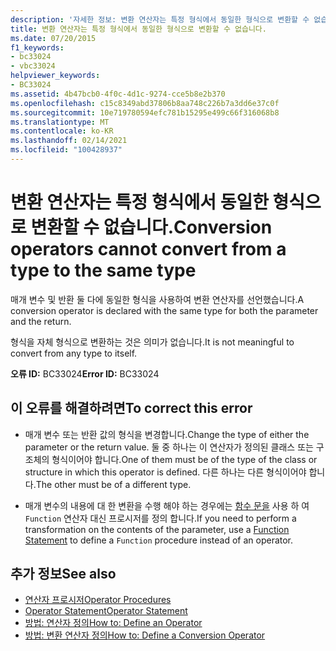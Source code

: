 ```yaml
---
description: '자세한 정보: 변환 연산자는 특정 형식에서 동일한 형식으로 변환할 수 없습니다.'
title: 변환 연산자는 특정 형식에서 동일한 형식으로 변환할 수 없습니다.
ms.date: 07/20/2015
f1_keywords:
- bc33024
- vbc33024
helpviewer_keywords:
- BC33024
ms.assetid: 4b47bcb0-4f0c-4d1c-9274-cce5b8e2b370
ms.openlocfilehash: c15c8349abd37806b8aa748c226b7a3dd6e37c0f
ms.sourcegitcommit: 10e719780594efc781b15295e499c66f316068b8
ms.translationtype: MT
ms.contentlocale: ko-KR
ms.lasthandoff: 02/14/2021
ms.locfileid: "100428937"
---
```

# <a name="conversion-operators-cannot-convert-from-a-type-to-the-same-type"></a><span data-ttu-id="8d32d-103">변환 연산자는 특정 형식에서 동일한 형식으로 변환할 수 없습니다.</span><span class="sxs-lookup"><span data-stu-id="8d32d-103">Conversion operators cannot convert from a type to the same type</span></span>

<span data-ttu-id="8d32d-104">매개 변수 및 반환 둘 다에 동일한 형식을 사용하여 변환 연산자를 선언했습니다.</span><span class="sxs-lookup"><span data-stu-id="8d32d-104">A conversion operator is declared with the same type for both the parameter and the return.</span></span>  
  
 <span data-ttu-id="8d32d-105">형식을 자체 형식으로 변환하는 것은 의미가 없습니다.</span><span class="sxs-lookup"><span data-stu-id="8d32d-105">It is not meaningful to convert from any type to itself.</span></span>  
  
 <span data-ttu-id="8d32d-106">**오류 ID:** BC33024</span><span class="sxs-lookup"><span data-stu-id="8d32d-106">**Error ID:** BC33024</span></span>  
  
## <a name="to-correct-this-error"></a><span data-ttu-id="8d32d-107">이 오류를 해결하려면</span><span class="sxs-lookup"><span data-stu-id="8d32d-107">To correct this error</span></span>  
  
- <span data-ttu-id="8d32d-108">매개 변수 또는 반환 값의 형식을 변경합니다.</span><span class="sxs-lookup"><span data-stu-id="8d32d-108">Change the type of either the parameter or the return value.</span></span> <span data-ttu-id="8d32d-109">둘 중 하나는 이 연산자가 정의된 클래스 또는 구조체의 형식이어야 합니다.</span><span class="sxs-lookup"><span data-stu-id="8d32d-109">One of them must be of the type of the class or structure in which this operator is defined.</span></span> <span data-ttu-id="8d32d-110">다른 하나는 다른 형식이어야 합니다.</span><span class="sxs-lookup"><span data-stu-id="8d32d-110">The other must be of a different type.</span></span>  
  
- <span data-ttu-id="8d32d-111">매개 변수의 내용에 대 한 변환을 수행 해야 하는 경우에는 [함수 문을](../language-reference/statements/function-statement.md) 사용 하 여 `Function` 연산자 대신 프로시저를 정의 합니다.</span><span class="sxs-lookup"><span data-stu-id="8d32d-111">If you need to perform a transformation on the contents of the parameter, use a [Function Statement](../language-reference/statements/function-statement.md) to define a `Function` procedure instead of an operator.</span></span>  
  
## <a name="see-also"></a><span data-ttu-id="8d32d-112">추가 정보</span><span class="sxs-lookup"><span data-stu-id="8d32d-112">See also</span></span>

- [<span data-ttu-id="8d32d-113">연산자 프로시저</span><span class="sxs-lookup"><span data-stu-id="8d32d-113">Operator Procedures</span></span>](../programming-guide/language-features/procedures/operator-procedures.md)
- [<span data-ttu-id="8d32d-114">Operator Statement</span><span class="sxs-lookup"><span data-stu-id="8d32d-114">Operator Statement</span></span>](../language-reference/statements/operator-statement.md)
- [<span data-ttu-id="8d32d-115">방법: 연산자 정의</span><span class="sxs-lookup"><span data-stu-id="8d32d-115">How to: Define an Operator</span></span>](../programming-guide/language-features/procedures/how-to-define-an-operator.md)
- [<span data-ttu-id="8d32d-116">방법: 변환 연산자 정의</span><span class="sxs-lookup"><span data-stu-id="8d32d-116">How to: Define a Conversion Operator</span></span>](../programming-guide/language-features/procedures/how-to-define-a-conversion-operator.md)
